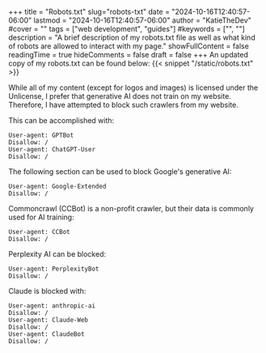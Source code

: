 +++
title = "Robots.txt"
slug="robots-txt"
date = "2024-10-16T12:40:57-06:00"
lastmod = "2024-10-16T12:40:57-06:00"
author = "KatieTheDev"
#cover = ""
tags = ["web development", "guides"]
#keywords = ["", ""]
description = "A brief description of my robots.txt file as well as what kind of robots are allowed to interact with my page."
showFullContent = false
readingTime = true
hideComments = false
draft = false
+++
An updated copy of my robots.txt can be found below:
{{< snippet "/static/robots.txt" >}}

While all of my content (except for logos and images) is licensed under the Unlicense, I prefer that generative AI does not train on my website. Therefore, I have attempted to block such crawlers from my website.

This can be accomplished with:
```
User-agent: GPTBot
Disallow: /
User-agent: ChatGPT-User
Disallow: /
```

The following section can be used to block Google's generative AI:
```
User-agent: Google-Extended
Disallow: /
```

Commoncrawl (CCBot) is a non-profit crawler, but their data is commonly used for AI training:
```
User-agent: CCBot
Disallow: /
```

Perplexity AI can be blocked:
```
User-agent: PerplexityBot
Disallow: /
```

Claude is blocked with:
```
User-agent: anthropic-ai
Disallow: /
‍User-agent: Claude-Web
Disallow: /
User-agent: ClaudeBot
Disallow: /
```

